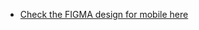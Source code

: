 - [Check the FIGMA design for mobile here](https://www.figma.com/proto/t806FyuWFnJKOB3joHsUy3/telehack?type=design&node-id=24-235&t=5qijP6Kam6ajlaes-0&scaling=scale-down&page-id=0%3A1&starting-point-node-id=2%3A6)
